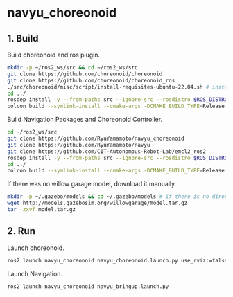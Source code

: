 # navyu_choreonoid

## 1. Build
Build choreonoid and ros plugin.
```bash
mkdir -p ~/ros2_ws/src && cd ~/ros2_ws/src
git clone https://github.com/choreonoid/choreonoid
git clone https://github.com/choreonoid/choreonoid_ros
./src/choreonoid/misc/script/install-requisites-ubuntu-22.04.sh # install depend packages for choreonoid
cd ../
rosdep install -y --from-paths src --ignore-src --rosdistro $ROS_DISTRO
colcon build --symlink-install --cmake-args -DCMAKE_BUILD_TYPE=Release
```

Build Navigation Packages and Choreonoid Controller.
```bash
cd ~/ros2_ws/src
git clone https://github.com/RyuYamamoto/navyu_choreonoid
git clone https://github.com/RyuYamamoto/navyu
git clone https://github.com/CIT-Autonomous-Robot-Lab/emcl2_ros2
rosdep install -y --from-paths src --ignore-src --rosdistro $ROS_DISTRO
cd ../
colcon build --symlink-install --cmake-args -DCMAKE_BUILD_TYPE=Release
```

If there was no willow garage model, download it manually.
```bash
mkdir -p ~/.gazebo/models && cd ~/.gazebo/models # If there is no directory
wget http://models.gazebosim.org/willowgarage/model.tar.gz
tar -zxvf model.tar.gz
```

## 2. Run
Launch choreonoid.
```bash
ros2 launch navyu_choreonoid navyu_choreonoid.launch.py use_rviz:=false
```

Launch Navigation.
```bash
ros2 launch navyu_choreonoid navyu_bringup.launch.py
```
